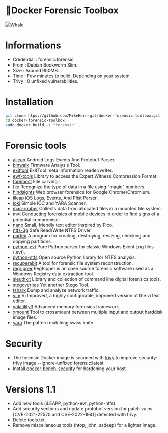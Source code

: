 #  🐳Docker Forensic Toolbox

![Whale](https://github.com/MikeHorn-git/docker-forensic-toolbox/assets/123373126/b6897176-b7dd-4cec-ae55-9bcdc93c6e12)

# Informations
* Credential : forensic:forensic
* From : Debian Bookworm Slim.
* Size : Around 900MB.
* Time : Few minutes to build. Depending on your system.
* Trivy : 0 unfixed vulnerabilities.

# Installation
```bash
git clone htps://github.com/MikeHorn-git/docker-forensic-toolbox.git
cd docker-forensic-toolbox
sudo docker build -t "forensic" .
```

# Forensic tools
* [alleap](https://github.com/abrignoni/ALEAPP) Android Logs Events And Protobuf Parser.
* [binwalk](https://github.com/ReFirmLabs/binwalk) Firmware Analysis Tool.
* [exiftool](https://github.com/exiftool/exiftool)  ExifTool meta information reader/writer.
* [ewf-tools](https://github.com/libyal/libewf) Library to access the Expert Witness Compression Format.
* [foremost](https://github.com/korczis/foremost) File carving.
* [file](https://packages.debian.org/bookworm/file) Recognize the type of data in a file using "magic" numbers.
* [hindsights](https://github.com/obsidianforensics/hindsight) Web browser forensics for Google Chrome/Chromium.
* [illeap](https://github.com/abrignoni/iLEAPP) iOS Logs, Events, And Plist Parser.
* [loki](https://github.com/Neo23x0/Loki) Simple IOC and YARA Scanner.
* [mac-robber](https://www.kali.org/tools/mac-robber/) Collects data from allocated files in a mounted file system.
* [mvt](https://github.com/mvt-project/mvt) Conducting forensics of mobile devices in order to find signs of a potential compromise.
* [nano](https://www.nano-editor.org/) Small, friendly text editor inspired by Pico.
* [ntfs-3g](https://github.com/tuxera/ntfs-3g) Safe Read/Write NTFS Driver.
* [parted](https://wiki.archlinux.org/title/Parted) A program for creating, destroying, resizing, checking and copying partitions.
* [python-evt](https://github.com/williballenthin/python-evt) Pure Python parser for classic Windows Event Log files (.evt).
* [python-ntfs](https://github.com/williballenthin/python-ntfs) Open source Python library for NTFS analysis.
* [recuperabit](https://github.com/Lazza/RecuperaBit) A tool for forensic file system reconstruction.
* [regripper](https://github.com/keydet89/RegRipper3.0) RegRipper is an open source forensic software used as a Windows Registry data extraction tool.
* [sleuthkit](https://github.com/sleuthkit/sleuthkit) Library and collection of command line digital forensics tools.
* [stegoveritas](https://github.com/bannsec/stegoVeritas) Yet another Stego Tool.
* [tshark](https://www.wireshark.org/docs/man-pages/tshark.html)  Dump and analyze network traffic.
* [vim](https://www.vim.org/) Vi Improved, a highly configurable, improved version of the vi text editor.
* [volatility3](https://github.com/volatilityfoundation/volatility3) Advanced memory forensics framework.
* [xmount](https://www.pinguin.lu/xmount) Tool to crossmount between multiple input and output harddisk image files.
* [yara](https://github.com/VirusTotal/yara) The pattern matching swiss knife.

# Security
* The forensic Docker image is scanned with [trivy](https://github.com/aquasecurity/trivy) to improve security: trivy image --ignore-unfixed forensic:latest
* Install [docker-bench-security](https://github.com/docker/docker-bench-security) for hardening your host.

# Versions 1.1 
* Add new tools (iLEAPP, python-evt, python-ntfs).
* Add security sections and update protobof version for patch vulns [CVE-2021-22570 and CVE-2022-1941] detected with trivy.
* Delete tools.txt.
* Remove miscellaneous tools (htop, john, ssdeep) for a lighter image.
